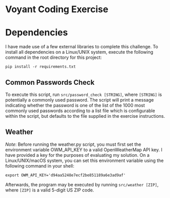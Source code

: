 # Voyant Coding Exercise

# Dependencies

I have made use of a few external libraries to complete this challenge. To install all dependencies on a Linux/UNIX system, execute the following command in the root directory for this project:

`pip install -r requirements.txt`

## Common Passwords Check

To execute this script, run `src/password_check [STRING]`, where `[STRING]` is potentially a commonly used password. The script will print a message indicating whether the password is one of the list of the 1000 most commonly used passwords according to a list file which is configurable within the script, but defaults to the file supplied in the exercise instructions.

## Weather
*Note*: Before running the weather.py script, you must first set the environment variable OWM\_API\_KEY to a valid OpenWeatherMap API key. I have provided a key for the purposes of evaluating my solution. On a Linux/UNIX/macOS system, you can set this environment variable using the following command in your shell:

`export OWM_API_KEY='d94aa5248e7ecf2be851189a6e3ad9af'`

Afterwards, the program may be executed by running `src/weather [ZIP]`, where `[ZIP]` is a valid 5-digit US ZIP code.


